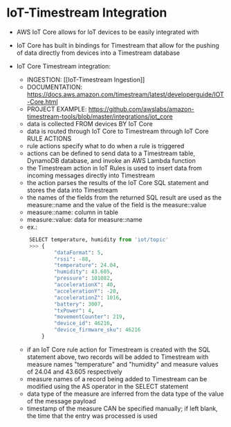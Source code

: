 # IoT-Timestream Integration
- AWS IoT Core allows for IoT devices to be easily integrated with 
- IoT Core has built in bindings for Timestream that allow for the pushing 
    of data directly from devices into a Timestream database 
- IoT Core Timestream integration:
	- INGESTION: [[IoT-Timestream Ingestion]]
    * DOCUMENTATION: https://docs.aws.amazon.com/timestream/latest/developerguide/IOT-Core.html
    * PROJECT EXAMPLE: https://github.com/awslabs/amazon-timestream-tools/blob/master/integrations/iot_core
    * data is collected FROM devices BY IoT Core 
    * data is routed through IoT Core to Timestream through IoT Core 
        RULE ACTIONS  
    * rule actions specify what to do when a rule is triggered  
    * actions can be defined to send data to a Timestream table, DynamoDB
        database, and invoke an AWS Lambda function
    * the Timestream action in IoT Rules is used to insert data from
        incoming messages directly into Timestream 
    * the action parses the results of the IoT Core SQL statement and 
        stores the data into Timestream 
    * the names of the fields from the returned SQL result are used as the 
        measure::name and the value of the field is the measure::value 
    * measure::name: column in table 
    * measure::value: data for measure::name
    * ex.:
	```python
        SELECT temperature, humidity from 'iot/topic'
        >>> {
                "dataFormat": 5, 
                "rssi": -88,
                "temperature": 24.04,    
                "humidity": 43.605,    
                "pressure": 101082,    
                "accelerationX": 40,    
                "accelerationY": -20,    
                "accelerationZ": 1016,    
                "battery": 3007,    
                "txPower": 4,    
                "movementCounter": 219,    
                "device_id": 46216,
                "device_firmware_sku": 46216   
            }
	```
	
    * if an IoT Core rule action for Timestream is created with the 
        SQL statement above, two records will be added to Timestream
        with measure names "temperature" and "humidity" and measure 
        values of 24.04 and 43.605 respectively
    * measure names of a record being added to Timestream can be modified 
        using the AS operator in the SELECT statement 
    * data type of the measure are inferred from the data type of the 
        value of the message payload 
    * timestamp of the measure CAN be specified manually; if left blank, 
        the time that the entry was processed is used 